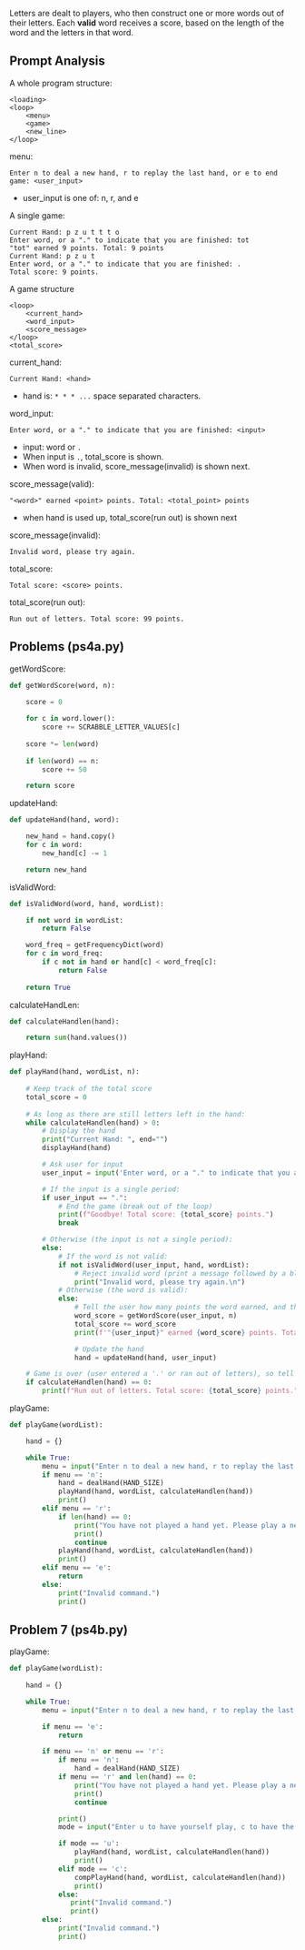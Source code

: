 
Letters are dealt to players, who then construct one or more words out of their letters. Each **valid** word receives a score, based on the length of the word and the letters in that word.

## Prompt Analysis

A whole program structure:
```
<loading>
<loop>
	<menu>
	<game>
	<new_line>
</loop>
```


menu:
```
Enter n to deal a new hand, r to replay the last hand, or e to end game: <user_input>
```
- user_input is one of: n, r, and e

A single game:
```
Current Hand: p z u t t t o
Enter word, or a "." to indicate that you are finished: tot
"tot" earned 9 points. Total: 9 points
Current Hand: p z u t
Enter word, or a "." to indicate that you are finished: .
Total score: 9 points.
```

A game structure
```
<loop>
	<current_hand>
	<word_input>
	<score_message>
</loop>
<total_score>
```

current_hand:
```
Current Hand: <hand>
```
- hand is: `* * * ...` space separated characters.

word_input:
```
Enter word, or a "." to indicate that you are finished: <input>
```
- input: word or `.`
- When input is `.`, total_score is shown.
- When word is invalid, score_message(invalid) is shown next.

score_message(valid):
```
"<word>" earned <point> points. Total: <total_point> points
```
- when hand is used up, total_score(run out) is shown next

score_message(invalid):
```
Invalid word, please try again.
```

total_score:
```
Total score: <score> points.
```

total_score(run out):
```
Run out of letters. Total score: 99 points.
```


## Problems (ps4a.py)

getWordScore:
```python
def getWordScore(word, n):

    score = 0
    
    for c in word.lower():
        score += SCRABBLE_LETTER_VALUES[c]
    
    score *= len(word)
    
    if len(word) == n:
        score += 50

    return score
```

updateHand:
```python
def updateHand(hand, word):

    new_hand = hand.copy()
    for c in word:
        new_hand[c] -= 1

    return new_hand
```

isValidWord:
```python
def isValidWord(word, hand, wordList):

    if not word in wordList:
        return False

    word_freq = getFrequencyDict(word)
    for c in word_freq:
        if c not in hand or hand[c] < word_freq[c]:
            return False
    
    return True
```

calculateHandLen:
```python
def calculateHandlen(hand):

    return sum(hand.values())
```

playHand:
```python
def playHand(hand, wordList, n):
    
    # Keep track of the total score
    total_score = 0
    
    # As long as there are still letters left in the hand:
    while calculateHandlen(hand) > 0:
        # Display the hand
        print("Current Hand: ", end="")
        displayHand(hand)

        # Ask user for input
        user_input = input('Enter word, or a "." to indicate that you are finished: ')

        # If the input is a single period:
        if user_input == ".":
            # End the game (break out of the loop)
            print(f"Goodbye! Total score: {total_score} points.")
            break

        # Otherwise (the input is not a single period):
        else:
            # If the word is not valid:
            if not isValidWord(user_input, hand, wordList):
                # Reject invalid word (print a message followed by a blank line)
                print("Invalid word, please try again.\n")
            # Otherwise (the word is valid):
            else:
                # Tell the user how many points the word earned, and the updated total score
                word_score = getWordScore(user_input, n)
                total_score += word_score
                print(f'"{user_input}" earned {word_score} points. Total: {total_score} points.\n')

                # Update the hand
                hand = updateHand(hand, user_input)

    # Game is over (user entered a '.' or ran out of letters), so tell user the total score
    if calculateHandlen(hand) == 0:
        print(f"Run out of letters. Total score: {total_score} points.")
```

playGame:
```python
def playGame(wordList):

    hand = {}

    while True:
        menu = input("Enter n to deal a new hand, r to replay the last hand, or e to end game: ")
        if menu == 'n':
            hand = dealHand(HAND_SIZE)
            playHand(hand, wordList, calculateHandlen(hand))
            print()
        elif menu == 'r':
            if len(hand) == 0:
                print("You have not played a hand yet. Please play a new hand first!")
                print()
                continue
            playHand(hand, wordList, calculateHandlen(hand))
            print()
        elif menu == 'e':
            return
        else:
            print("Invalid command.")
            print()
```

## Problem 7 (ps4b.py)

playGame:
```python
def playGame(wordList):
    
    hand = {}

    while True:
        menu = input("Enter n to deal a new hand, r to replay the last hand, or e to end game: ")

        if menu == 'e':
            return

        if menu == 'n' or menu == 'r':
            if menu == 'n':
                hand = dealHand(HAND_SIZE)
            if menu == 'r' and len(hand) == 0:
                print("You have not played a hand yet. Please play a new hand first!")
                print()
                continue

            print()
            mode = input("Enter u to have yourself play, c to have the computer play: ")

            if mode == 'u':
                playHand(hand, wordList, calculateHandlen(hand))
                print()
            elif mode == 'c':
                compPlayHand(hand, wordList, calculateHandlen(hand))
                print()
            else:
               print("Invalid command.")
               print()
        else:
            print("Invalid command.")
            print()
```